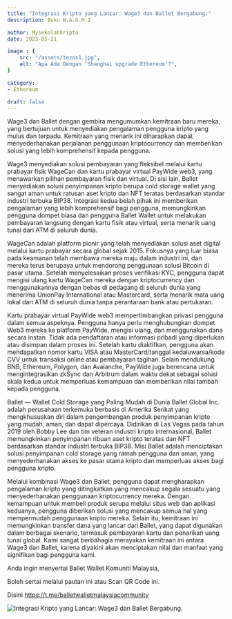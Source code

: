 ```yaml
---
title: "Integrasi Kripto yang Lancar: Wage3 dan Ballet Bergabung."
description: Buku W.A.G.M.I

author: Mysekolahkripto
date: 2023-05-21

image : {
    src: "/assets/tezos1.jpg",
    alt: "Apa Ada Dengan ‘Shanghai upgrade Ethereum’?",
}

category: 
- Ethereum

draft: false
---
```



Wage3 dan Ballet dengan gembira mengumumkan kemitraan baru mereka, yang bertujuan untuk menyediakan pengalaman pengguna kripto yang mulus dan terpadu. Kemitraan yang menarik ini diharapkan dapat menyederhanakan perjalanan penggunaan kriptocurrency dan memberikan solusi yang lebih komprehensif kepada pengguna.

Wage3 menyediakan solusi pembayaran yang fleksibel melalui kartu prabayar fisik WageCan dan kartu prabayar virtual PayWide web3, yang menawarkan pilihan pembayaran fisik dan virtual. Di sisi lain, Ballet menyediakan solusi penyimpanan kripto berupa cold storage wallet yang sangat aman untuk ratusan aset kripto dan NFT teratas berdasarkan standar industri terbuka BIP38. Integrasi kedua belah pihak ini memberikan pengalaman yang lebih komprehensif bagi pengguna, memungkinkan pengguna dompet biasa dan pengguna Ballet Wallet untuk melakukan pembayaran langsung dengan kartu fisik atau virtual, serta menarik uang tunai dari ATM di seluruh dunia.

WageCan adalah platform pionir yang telah menyediakan solusi aset digital melalui kartu prabayar secara global sejak 2015. Fokusnya yang luar biasa pada keamanan telah membawa mereka maju dalam industri ini, dan mereka terus berupaya untuk mendorong penggunaan solusi Bitcoin di pasar utama. Setelah menyelesaikan proses verifikasi KYC, pengguna dapat mengisi ulang kartu WageCan mereka dengan kriptocurrency dan menggunakannya dengan bebas di pedagang di seluruh dunia yang menerima UnionPay International atau Mastercard, serta menarik mata uang lokal dari ATM di seluruh dunia tanpa perantaraan bank atau pertukaran.

Kartu prabayar virtual PayWide web3 mempertimbangkan privasi pengguna dalam semua aspeknya. Pengguna hanya perlu menghubungkan dompet Web3 mereka ke platform PayWide, mengisi ulang, dan menggunakan dana secara instan. Tidak ada pendaftaran atau informasi pribadi yang diperlukan atau disimpan dalam proses ini. Setelah kartu diaktifkan, pengguna akan mendapatkan nomor kartu VISA atau MasterCard/tanggal kedaluwarsa/kode CVV untuk transaksi online atau pembayaran tagihan. Selain mendukung BNB, Ethereum, Polygon, dan Avalanche, PayWide juga berencana untuk mengintegrasikan zkSync dan Arbitrum dalam waktu dekat sebagai solusi skala kedua untuk memperluas kemampuan dan memberikan nilai tambah kepada pengguna.

Ballet — Wallet Cold Storage yang Paling Mudah di Dunia Ballet Global Inc. adalah perusahaan terkemuka berbasis di Amerika Serikat yang mengkhususkan diri dalam pengembangan produk penyimpanan kripto yang mudah, aman, dan dapat dipercaya. Didirikan di Las Vegas pada tahun 2019 oleh Bobby Lee dan tim veteran industri kripto internasional, Ballet memungkinkan penyimpanan ribuan aset kripto teratas dan NFT berdasarkan standar industri terbuka BIP38. Misi Ballet adalah menciptakan solusi penyimpanan cold storage yang ramah pengguna dan aman, yang menyederhanakan akses ke pasar utama kripto dan memperluas akses bagi pengguna kripto.

Melalui kombinasi Wage3 dan Ballet, pengguna dapat mengharapkan pengalaman kripto yang ditingkatkan yang mencakup segala sesuatu yang menyederhanakan penggunaan kriptocurrency mereka. Dengan kemampuan untuk membeli produk serupa melalui situs web dan aplikasi keduanya, pengguna diberikan solusi yang mencakup semua hal yang mempermudah penggunaan kripto mereka. Selain itu, kemitraan ini memungkinkan transfer dana yang lancar dari Ballet, yang dapat digunakan dalam berbagai skenario, termasuk pembayaran kartu dan penarikan uang tunai global. Kami sangat berbahagia merayakan kemitraan ini antara Wage3 dan Ballet, karena diyakini akan menciptakan nilai dan manfaat yang signifikan bagi pengguna kami.

Anda ingin menyertai Ballet Wallet Komuniti Malaysia,

Boleh sertai melalui pautan ini atau Scan QR Code ini.

Disini https://t.me/balletwalletmalaysiacommunity

<img src="/assets/BP5-ballet-wallet.webp" alt="Integrasi Kripto yang Lancar: Wage3 dan Ballet Bergabung." class="pt-4 w-1/2 mx-auto rounded-md">
